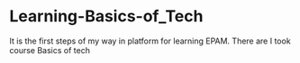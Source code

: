 # Learning-Basics-of_Tech
It is the first steps of my way in platform for learning EPAM. There are I took course Basics of tech 